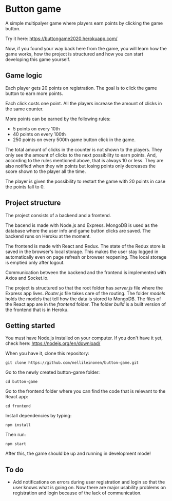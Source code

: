 # Button game

A simple multipalyer game where players earn points by clicking the game button.

Try it here: https://buttongame2020.herokuapp.com/

Now, if you found your way back here from the game, you will learn how the game works, how the project is structured and how you can start developing this game yourself.

## Game logic

Each player gets 20 points on registration. The goal is to click the game button to earn more points.

Each click costs one point. All the players increase the amount of clicks in the same counter.

More points can be earned by the following rules:

- 5 points on every 10th
- 40 points on every 100th
- 250 points on every 500th game button click in the game.

The total amount of clicks in the counter is not shown to the players. They only see the amount of clicks to the next possibility to earn points. And, according to the rules mentioned above, that is always 10 or less. They are also notified when they win points but losing points only decreases the score shown to the player all the time.

The player is given the possibility to restart the game with 20 points in case the points fall to 0.

## Project structure

The project consists of a backend and a frontend.

The bacend is made with Node.js and Express. MongoDB is used as the database where the user info and game button clicks are saved. The backend runs on Heroku at the moment.

The frontend is made with React and Redux. The state of the Redux store is saved in the browser's local storage. This makes the user stay logged in automatically even on page refresh or browser reopening. The local storage is emptied only after logout.

Communication between the backend and the frontend is implemented with Axios and Socket.io.

The project is structured so that the root folder has *server.js* file where the Express app lives. *Router.js* file takes care of the routing. The folder *models* holds the models that tell how the data is stored to MongoDB. The files of the React app are in the *frontend* folder. The folder *build* is a built version of the frontend that is in Heroku.

## Getting started

You must have Node.js installed on your computer. If you don't have it yet, check here: https://nodejs.org/en/download/

When you have it, clone this repository:
```
git clone https://github.com/nellileinonen/button-game.git
```
Go to the newly created button-game folder:
```
cd button-game
```
Go to the frontend folder where you can find the code that is relevant to the React app:
```
cd frontend
```
Install dependencies by typing:
```
npm install
```
Then run:
```
npm start
```
After this, the game should be up and running in development mode!

## To do

- Add notifications on errors during user registration and login so that the user knows what is going on. Now there are major usability problems on registration and login because of the lack of communication.

